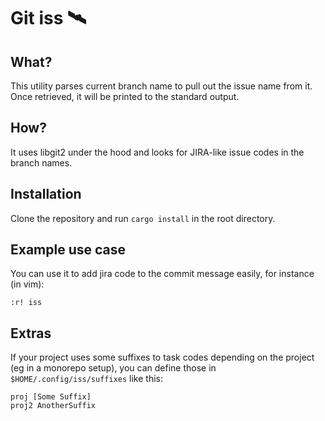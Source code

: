 # Git iss 🛰️

## What?

This utility parses current branch name to pull out the issue name from it. Once retrieved, it will be printed to the standard output.

## How?

It uses libgit2 under the hood and looks for JIRA-like issue codes in the branch names.

## Installation

Clone the repository and run `cargo install` in the root directory.

## Example use case

You can use it to add jira code to the commit message easily, for instance (in vim):

`:r! iss`

## Extras

If your project uses some suffixes to task codes depending on the project (eg in a monorepo setup),
you can define those in `$HOME/.config/iss/suffixes` like this:

```
proj [Some Suffix]
proj2 AnotherSuffix
```
